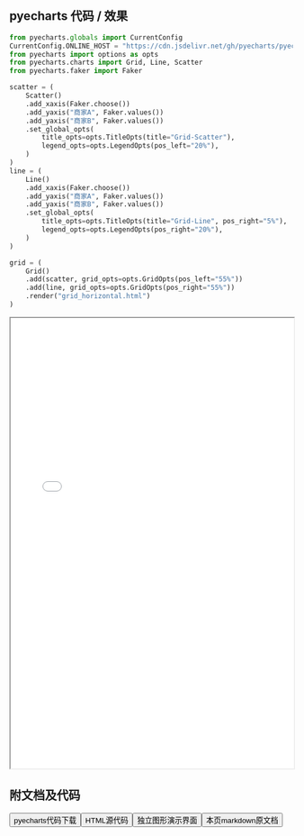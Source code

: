 
## pyecharts 代码 / 效果

```python
from pyecharts.globals import CurrentConfig
CurrentConfig.ONLINE_HOST = "https://cdn.jsdelivr.net/gh/pyecharts/pyecharts-assets@latest/assets/"
from pyecharts import options as opts
from pyecharts.charts import Grid, Line, Scatter
from pyecharts.faker import Faker

scatter = (
    Scatter()
    .add_xaxis(Faker.choose())
    .add_yaxis("商家A", Faker.values())
    .add_yaxis("商家B", Faker.values())
    .set_global_opts(
        title_opts=opts.TitleOpts(title="Grid-Scatter"),
        legend_opts=opts.LegendOpts(pos_left="20%"),
    )
)
line = (
    Line()
    .add_xaxis(Faker.choose())
    .add_yaxis("商家A", Faker.values())
    .add_yaxis("商家B", Faker.values())
    .set_global_opts(
        title_opts=opts.TitleOpts(title="Grid-Line", pos_right="5%"),
        legend_opts=opts.LegendOpts(pos_right="20%"),
    )
)

grid = (
    Grid()
    .add(scatter, grid_opts=opts.GridOpts(pos_left="55%"))
    .add(line, grid_opts=opts.GridOpts(pos_right="55%"))
    .render("grid_horizontal.html")
)
```

<iframe width="100%" height="800px" src="/pyecharts/Grid/grid_horizontal.html"></iframe>

## 附文档及代码

<a href="https://cdn.jsdelivr.net/gh/wfy-belief/python/docs/pyecharts/Grid/grid_horizontal.py"><button class="mybutton">pyecharts代码下载</button></a><a href="https://cdn.jsdelivr.net/gh/wfy-belief/python/docs/pyecharts/Grid/grid_horizontal.html"><button class="mybutton">HTML源代码</button></a><a href="https://python.wfyblog.cn/pyecharts/Grid/grid_horizontal.html"><button class="mybutton">独立图形演示界面</button></a><a href="https://cdn.jsdelivr.net/gh/wfy-belief/python/docs/pyecharts/Grid/grid_horizontal.md"><button class="mybutton">本页markdown原文档</button></a>